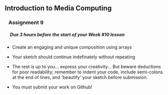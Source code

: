 
## Introduction to Media Computing

### &nbsp;&nbsp; Assignment 9

##### &nbsp;&nbsp;&nbsp;&nbsp; **Due 3 hours before the start of your Week #10 lesson**

- Create an engaging and unique composition using arrays

- Your sketch should continue indefinately without repeating

- The rest is up to you... express your creativity... But beware deductions for poor readability; remember to indent your code, include semi-colons at the end of lines, and 'beautify' your sketch before submission.

- You must submit your work on Github!

